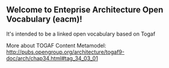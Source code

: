 Welcome to Enteprise Architecture Open Vocabulary (eacm)!
-------------

It's intended to be a linked open vocabulary based on Togaf

More about TOGAF Content Metamodel: http://pubs.opengroup.org/architecture/togaf9-doc/arch/chap34.html#tag_34_03_01
